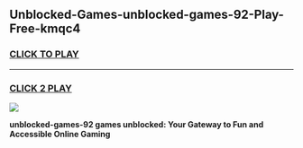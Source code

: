 
## Unblocked-Games-unblocked-games-92-Play-Free-kmqc4
<h3>
<a href="https://premium76.site?title=unblocked-games-92&ref=24M">CLICK TO PLAY</a></h3>
<hr>

<h3>
<a href="https://premium76.site?title=unblocked-games-92&ref=24M">CLICK 2 PLAY</a>
  
</h3>

<a href="https://premium76.site?title=unblocked-games-92&ref=24M"><img src="https://clearcache.store/games.png"></a>


**unblocked-games-92 games unblocked: Your Gateway to Fun and Accessible Online Gaming**
